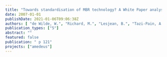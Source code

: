 ```yaml
---
title: "Towards standardisation of MBR technology? A White Paper analysing market expectations and technical potential for membrane bioreactor standardisation in Europe."
date: 2007-01-01
publishDate: 2021-01-06T09:06:38Z
authors: [ "de Wilde, W.", "Richard, M.", "Lesjean, B.", "Tazi-Pain, A." ]
publication_types: ["5"]
abstract: ""
featured: false
publication: " p 121"
projects: ["amedeus"]
---
```


